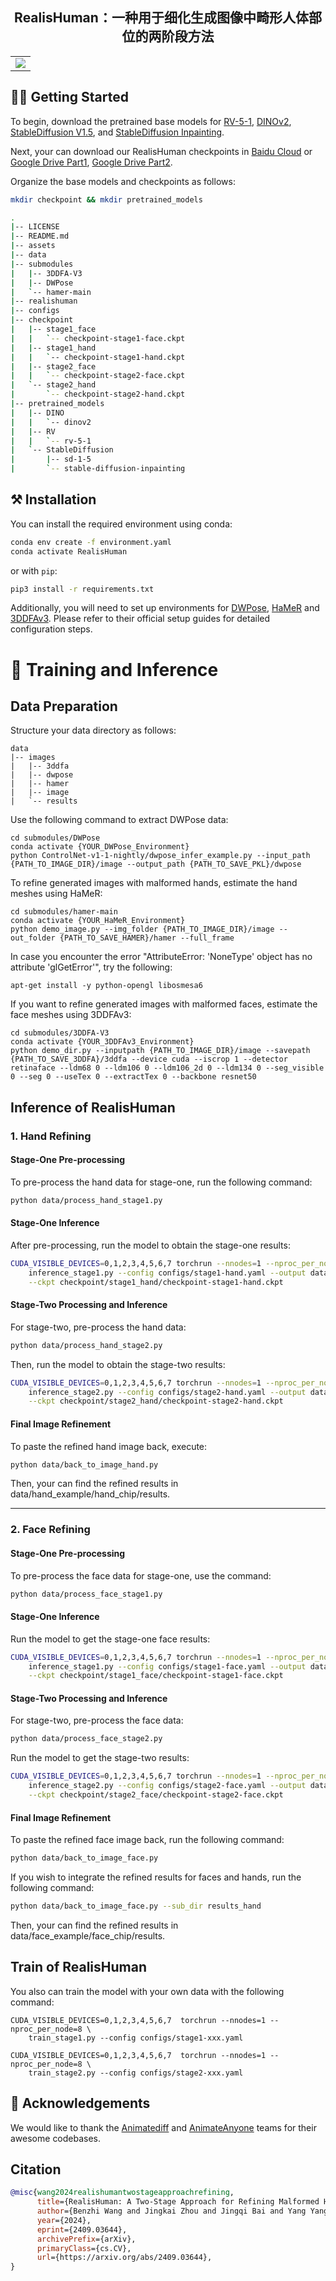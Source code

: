 <p align="center">
  <h2 align="center">RealisHuman：一种用于细化生成图像中畸形人体部位的两阶段方法</h2>
  <p align="center">

  
<table align="center">
  <tr>
    <td>
      <img src="assets/fig1_00.png"><br>
    </td>
  </tr>
</table>


## 🏃‍♂️ Getting Started
To begin, download the pretrained base models for [RV-5-1](https://huggingface.co/stablediffusionapi/realistic-vision-v51/tree/main), [DINOv2](https://huggingface.co/facebook/dinov2-base/tree/main), [StableDiffusion V1.5](https://huggingface.co/benjamin-paine/stable-diffusion-v1-5), and [StableDiffusion Inpainting](https://huggingface.co/benjamin-paine/stable-diffusion-v1-5-inpainting).

Next, your can download our RealisHuman checkpoints in [Baidu Cloud](https://pan.baidu.com/s/1aqbN3hsjxjn7zPKFoEChIg?pwd=8t2q) or [Google Drive Part1](https://drive.google.com/drive/folders/1N_6aZ3MBR2kbrz9F8Jgi65UPlIQ3j49r?usp=drive_link), [Google Drive Part2](https://drive.google.com/drive/folders/1UzGaGKTJZu9-oS9yzXAgjUh9-EfLXYss?usp=drive_link).

Organize the base models and checkpoints as follows:
```bash
mkdir checkpoint && mkdir pretrained_models

.
|-- LICENSE
|-- README.md
|-- assets
|-- data
|-- submodules
|   |-- 3DDFA-V3
|   |-- DWPose
|   `-- hamer-main
|-- realishuman
|-- configs
|-- checkpoint
|   |-- stage1_face
|   |   `-- checkpoint-stage1-face.ckpt
|   |-- stage1_hand
|   |   `-- checkpoint-stage1-hand.ckpt
|   |-- stage2_face
|   |   `-- checkpoint-stage2-face.ckpt
|   `-- stage2_hand
|       `-- checkpoint-stage2-hand.ckpt
|-- pretrained_models
|   |-- DINO
|   |   `-- dinov2
|   |-- RV
|   |   `-- rv-5-1
|   `-- StableDiffusion
|       |-- sd-1-5
|       `-- stable-diffusion-inpainting


```
## ⚒️ Installation

You can install the required environment using conda:
```bash
conda env create -f environment.yaml
conda activate RealisHuman
```
or with `pip`:
```bash
pip3 install -r requirements.txt
```
Additionally, you will need to set up environments for [DWPose](https://github.com/IDEA-Research/DWPose), [HaMeR](https://github.com/geopavlakos/hamer) and [3DDFAv3](https://github.com/wang-zidu/3DDFA-V3). Please refer to their official setup guides for detailed configuration steps.

# 🚀 Training and Inference 

## Data Preparation
Structure your data directory as follows:
```
data
|-- images
|   |-- 3ddfa
|   |-- dwpose
|   |-- hamer
|   |-- image
|   `-- results
```

Use the following command to extract DWPose data:

```shell
cd submodules/DWPose
conda activate {YOUR_DWPose_Environment}
python ControlNet-v1-1-nightly/dwpose_infer_example.py --input_path {PATH_TO_IMAGE_DIR}/image --output_path {PATH_TO_SAVE_PKL}/dwpose
```

To refine generated images with malformed hands, estimate the hand meshes using HaMeR:
```shell
cd submodules/hamer-main
conda activate {YOUR_HaMeR_Environment}
python demo_image.py --img_folder {PATH_TO_IMAGE_DIR}/image --out_folder {PATH_TO_SAVE_HAMER}/hamer --full_frame
```
In case you encounter the error "AttributeError: 'NoneType' object has no attribute 'glGetError'", try the following:
```shell
apt-get install -y python-opengl libosmesa6
```

If you want to refine generated images with malformed faces, estimate the face meshes using 3DDFAv3:
```shell
cd submodules/3DDFA-V3
conda activate {YOUR_3DDFAv3_Environment}
python demo_dir.py --inputpath {PATH_TO_IMAGE_DIR}/image --savepath {PATH_TO_SAVE_3DDFA}/3ddfa --device cuda --iscrop 1 --detector retinaface --ldm68 0 --ldm106 0 --ldm106_2d 0 --ldm134 0 --seg_visible 0 --seg 0 --useTex 0 --extractTex 0 --backbone resnet50
```


## Inference of RealisHuman

### 1. Hand Refining

#### Stage-One Pre-processing

To pre-process the hand data for stage-one, run the following command:

```bash
python data/process_hand_stage1.py
```

#### Stage-One Inference

After pre-processing, run the model to obtain the stage-one results:

```bash
CUDA_VISIBLE_DEVICES=0,1,2,3,4,5,6,7 torchrun --nnodes=1 --nproc_per_node=8 \
    inference_stage1.py --config configs/stage1-hand.yaml --output data/hand_example/hand_chip/repair \
    --ckpt checkpoint/stage1_hand/checkpoint-stage1-hand.ckpt
```

#### Stage-Two Processing and Inference

For stage-two, pre-process the hand data:

```bash
python data/process_hand_stage2.py
```

Then, run the model to obtain the stage-two results:

```bash
CUDA_VISIBLE_DEVICES=0,1,2,3,4,5,6,7 torchrun --nnodes=1 --nproc_per_node=8 \
    inference_stage2.py --config configs/stage2-hand.yaml --output data/hand_example/hand_chip/inpaint \
    --ckpt checkpoint/stage2_hand/checkpoint-stage2-hand.ckpt
```

#### Final Image Refinement

To paste the refined hand image back, execute:

```bash
python data/back_to_image_hand.py
```
Then, your can find the refined results in data/hand_example/hand_chip/results.

---

### 2. Face Refining

#### Stage-One Pre-processing

To pre-process the face data for stage-one, use the command:

```bash
python data/process_face_stage1.py
```

#### Stage-One Inference

Run the model to get the stage-one face results:

```bash
CUDA_VISIBLE_DEVICES=0,1,2,3,4,5,6,7 torchrun --nnodes=1 --nproc_per_node=8 \
    inference_stage1.py --config configs/stage1-face.yaml --output data/face_example/face_chip/repair \
    --ckpt checkpoint/stage1_face/checkpoint-stage1-face.ckpt
```

#### Stage-Two Processing and Inference

For stage-two, pre-process the face data:

```bash
python data/process_face_stage2.py
```

Run the model to get the stage-two results:

```bash
CUDA_VISIBLE_DEVICES=0,1,2,3,4,5,6,7 torchrun --nnodes=1 --nproc_per_node=8 \
    inference_stage2.py --config configs/stage2-face.yaml --output data/face_example/face_chip/inpaint \
    --ckpt checkpoint/stage2_face/checkpoint-stage2-face.ckpt
```

#### Final Image Refinement

To paste the refined face image back, run the following command:
```bash
python data/back_to_image_face.py
```
If you wish to integrate the refined results for faces and hands, run the following command:
```bash
python data/back_to_image_face.py --sub_dir results_hand
```
Then, your can find the refined results in data/face_example/face_chip/results.


## Train of RealisHuman
You also can train the model with your own data with the following command:
```shell
CUDA_VISIBLE_DEVICES=0,1,2,3,4,5,6,7  torchrun --nnodes=1 --nproc_per_node=8 \
    train_stage1.py --config configs/stage1-xxx.yaml

CUDA_VISIBLE_DEVICES=0,1,2,3,4,5,6,7  torchrun --nnodes=1 --nproc_per_node=8 \
    train_stage2.py --config configs/stage2-xxx.yaml 
```

## 🙏 Acknowledgements
We would like to thank the [Animatediff](https://github.com/guoyww/AnimateDiff) and [AnimateAnyone]() teams for their awesome codebases.

## Citation
```BibTeX
@misc{wang2024realishumantwostageapproachrefining,
      title={RealisHuman: A Two-Stage Approach for Refining Malformed Human Parts in Generated Images}, 
      author={Benzhi Wang and Jingkai Zhou and Jingqi Bai and Yang Yang and Weihua Chen and Fan Wang and Zhen Lei},
      year={2024},
      eprint={2409.03644},
      archivePrefix={arXiv},
      primaryClass={cs.CV},
      url={https://arxiv.org/abs/2409.03644}, 
}
